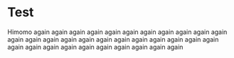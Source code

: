 # Test
Himomo again
again
again
again
again
again
again
again
again
again
again
again
again
again
again
again
again
again
again
again
again
again
again
again
again
again
again
again
again
again
again
again
again
